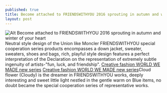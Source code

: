 ```yaml
---
published: true
title: Become attached to FRIENDSWITHYOU 2016 sprouting in autumn and winter of your heart
layout: post
---
```

![Alt Become attached to FRIENDSWITHYOU 2016 sprouting in autumn and winter of your heart](https://c2.staticflickr.com/8/7310/27476561333_2c423acf05_z.jpg)Neutral style design of the Union like Moncler FRIENDSWITHYOU special cooperation series products encompasses a down jacket, sweater, sweaters, shoes and bags, rich, playful style design features a perfect interpretation of the Declaration on the representation of extremely subtle ingenuity of artists-\"fun, luck, and friendship\". [Creative fashion WORLD WE MADE new series](http://www.focalstyle.com/2016/04/25/creative-fashion-world-we-made-new-series/) [Creative fashion WORLD WE MADE new series](http://www.focalstyle.com/2016/04/25/creative-fashion-world-we-made-new-series/)Cloud flower (Cloudy) is the dreamer in FRIENDSWITHYOU works, deeply interesting and sweet little light nestled in the gentle warm on Blue items, no doubt became the special cooperation series of representative works.